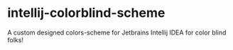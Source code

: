 # intellij-colorblind-scheme
A custom designed colors-scheme for Jetbrains Intellij IDEA for color blind folks!
